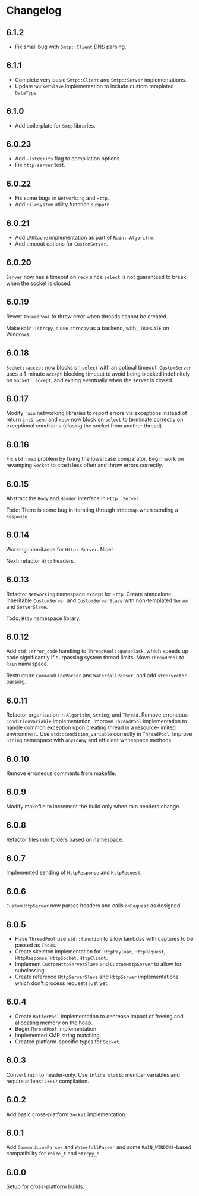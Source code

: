 # Changelog

## 6.1.2

* Fix small bug with `Smtp::Client` DNS parsing.

## 6.1.1

* Complete very basic `Smtp::Client` and `Smtp::Server` implementations.
* Update `SocketSlave` implementation to include custom templated `DataType`.

## 6.1.0

* Add boilerplate for `Smtp` libraries.

## 6.0.23

* Add `-lstdc++fs` flag to compilation options.
* Fix `http-server` test.

## 6.0.22

* Fix some bugs in `Networking` and `Http`.
* Add `Filesystem` utility function `subpath`.

## 6.0.21

* Add `LRUCache` implementation as part of `Rain::Algorithm`.
* Add timeout options for `CustomServer`.

## 6.0.20

`Server` now has a timeout on `recv` since `select` is not guaranteed to break when the socket is closed.

## 6.0.19

Revert `ThreadPool` to throw error when threads cannot be created.

Make `Rain::strcpy_s` use `strncpy` as a backend, with `_TRUNCATE` on Windows.

## 6.0.18

`Socket::accept` now blocks on `select` with an optimal timeout. `CustomServer` uses a 1-minute `accept` blocking timeout to avoid being blocked indefinitely on `Socket::accept`, and exiting eventually when the server is closed.

## 6.0.17

Modify `rain` networking libraries to report errors via exceptions instead of return `int`s. `send` and `recv` now block on `select` to terminate correctly on exceptional conditions (closing the socket from another thread).

## 6.0.16

Fix `std::map` problem by fixing the lowercase comparator. Begin work on revamping `Socket` to crash less often and throw errors correctly.

## 6.0.15

Abstract the `Body` and `Header` interface in `Http::Server`.

Todo: There is some bug in iterating through `std::map` when sending a `Response`.

## 6.0.14

Working inheritance for `Http::Server`. Nice!

Next: refactor `Http` headers.

## 6.0.13

Refactor `Networking` namespace except for `Http`. Create standalone inheritable `CustomServer` and `CustomServerSlave` with non-templated `Server` and `ServerSlave`.

Todo: `Http` namespace library.

## 6.0.12

Add `std::error_code` handling to `ThreadPool::queueTask`, which speeds up code significantly if surpassing system thread limits. Move `ThreadPool` to `Rain` namespace.

Restructure `CommandLineParser` and `WaterfallParser`, and add `std::vector` parsing.

## 6.0.11

Refactor organization in `Algorithm`, `String`, and `Thread`. Remove erroneous `ConditionVariable` implementation. Improve `ThreadPool` implementation to handle common exception upon creating thread in a resource-limited environment. Use `std::condition_variable` correctly in `ThreadPool`. Improve `String` namespace with `anyToAny` and efficient whitespace methods.

## 6.0.10

Remove erroneous comments from makefile.

## 6.0.9

Modify makefile to increment the build only when rain headers change.

## 6.0.8

Refactor files into folders based on namespace.

## 6.0.7

Implemented sending of `HttpResponse` and `HttpRequest`.

## 6.0.6

`CustomHttpServer` now parses headers and calls `onRequest` as designed.

## 6.0.5

* Have `ThreadPool` use `std::function` to allow lambdas with captures to be passed as `Task`s.
* Create skeleton implementation for `HttpPayload`, `HttpRequest`, `HttpResponse`, `HttpSocket`, `HttpClient`.
* Implement `CustomHttpServerSlave` and `CustomHttpServer` to allow for subclassing.
* Create reference `HttpServerSlave` and `HttpServer` implementations which don't process requests just yet.

## 6.0.4

* Create `BufferPool` implementation to decrease impact of freeing and allocating memory on the heap.
* Begin `ThreadPool` implementation.
* Implemented KMP string matching.
* Created platform-specific types for `Socket`.

## 6.0.3

Convert `rain` to header-only. Use `inline static` member variables and require at least `C++17` compilation.

## 6.0.2

Add basic cross-platform `Socket` implementation.

## 6.0.1

Add `CommandLineParser` and `WaterfallParser` and some `RAIN_WINDOWS`-based compatibility for `rsize_t` and `strcpy_s`.

## 6.0.0

Setup for cross-platform builds.

